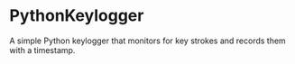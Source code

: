 # PythonKeylogger
A simple Python keylogger that monitors for key strokes and records them with a timestamp.
